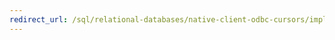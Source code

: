 ```yaml
---
redirect_url: /sql/relational-databases/native-client-odbc-cursors/implementation/how-cursors-are-implemented
---
```

